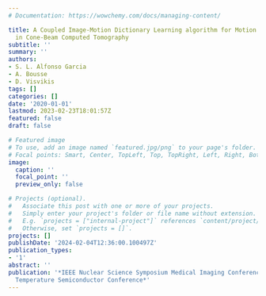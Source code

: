 ```yaml
---
# Documentation: https://wowchemy.com/docs/managing-content/

title: A Coupled Image-Motion Dictionary Learning algorithm for Motion Estimation-Compensation
  in Cone-Beam Computed Tomography
subtitle: ''
summary: ''
authors:
- S. L. Alfonso Garcia
- A. Bousse
- D. Visvikis
tags: []
categories: []
date: '2020-01-01'
lastmod: 2023-02-23T18:01:57Z
featured: false
draft: false

# Featured image
# To use, add an image named `featured.jpg/png` to your page's folder.
# Focal points: Smart, Center, TopLeft, Top, TopRight, Left, Right, BottomLeft, Bottom, BottomRight.
image:
  caption: ''
  focal_point: ''
  preview_only: false

# Projects (optional).
#   Associate this post with one or more of your projects.
#   Simply enter your project's folder or file name without extension.
#   E.g. `projects = ["internal-project"]` references `content/project/deep-learning/index.md`.
#   Otherwise, set `projects = []`.
projects: []
publishDate: '2024-02-04T12:36:00.100497Z'
publication_types:
- '1'
abstract: ''
publication: '*IEEE Nuclear Science Symposium Medical Imaging Conference and Room
  Temperature Semiconductor Conference*'
---
```

